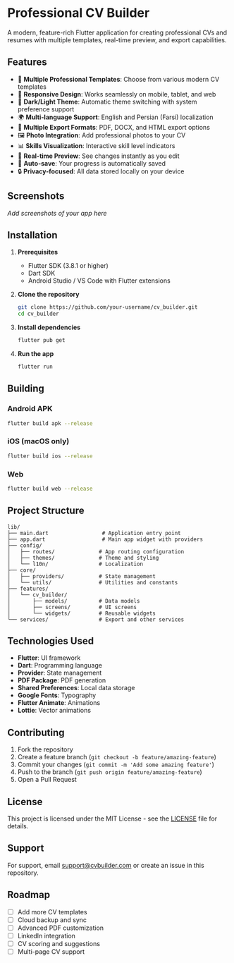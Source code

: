 # Professional CV Builder

A modern, feature-rich Flutter application for creating professional CVs and resumes with multiple templates, real-time preview, and export capabilities.

## Features

- 🎨 **Multiple Professional Templates**: Choose from various modern CV templates
- 📱 **Responsive Design**: Works seamlessly on mobile, tablet, and web
- 🌙 **Dark/Light Theme**: Automatic theme switching with system preference support
- 🌍 **Multi-language Support**: English and Persian (Farsi) localization
- 📄 **Multiple Export Formats**: PDF, DOCX, and HTML export options
- 🖼️ **Photo Integration**: Add professional photos to your CV
- 📊 **Skills Visualization**: Interactive skill level indicators
- 🎯 **Real-time Preview**: See changes instantly as you edit
- 💾 **Auto-save**: Your progress is automatically saved
- 🔒 **Privacy-focused**: All data stored locally on your device

## Screenshots

*Add screenshots of your app here*

## Installation

1. **Prerequisites**
   - Flutter SDK (3.8.1 or higher)
   - Dart SDK
   - Android Studio / VS Code with Flutter extensions

2. **Clone the repository**
   ```bash
   git clone https://github.com/your-username/cv_builder.git
   cd cv_builder
   ```

3. **Install dependencies**
   ```bash
   flutter pub get
   ```

4. **Run the app**
   ```bash
   flutter run
   ```

## Building

### Android APK
```bash
flutter build apk --release
```

### iOS (macOS only)
```bash
flutter build ios --release
```

### Web
```bash
flutter build web --release
```

## Project Structure

```
lib/
├── main.dart                 # Application entry point
├── app.dart                  # Main app widget with providers
├── config/
│   ├── routes/              # App routing configuration
│   ├── themes/              # Theme and styling
│   └── l10n/                # Localization
├── core/
│   ├── providers/           # State management
│   └── utils/               # Utilities and constants
├── features/
│   └── cv_builder/
│       ├── models/          # Data models
│       ├── screens/         # UI screens
│       └── widgets/         # Reusable widgets
└── services/                # Export and other services
```

## Technologies Used

- **Flutter**: UI framework
- **Dart**: Programming language
- **Provider**: State management
- **PDF Package**: PDF generation
- **Shared Preferences**: Local data storage
- **Google Fonts**: Typography
- **Flutter Animate**: Animations
- **Lottie**: Vector animations

## Contributing

1. Fork the repository
2. Create a feature branch (`git checkout -b feature/amazing-feature`)
3. Commit your changes (`git commit -m 'Add some amazing feature'`)
4. Push to the branch (`git push origin feature/amazing-feature`)
5. Open a Pull Request

## License

This project is licensed under the MIT License - see the [LICENSE](LICENSE) file for details.

## Support

For support, email support@cvbuilder.com or create an issue in this repository.

## Roadmap

- [ ] Add more CV templates
- [ ] Cloud backup and sync
- [ ] Advanced PDF customization
- [ ] LinkedIn integration
- [ ] CV scoring and suggestions
- [ ] Multi-page CV support
